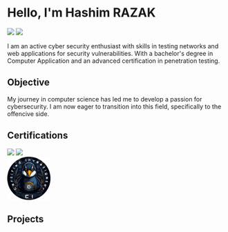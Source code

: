 # Hello, I'm Hashim RAZAK
<a href="https://www.linkedin.com/in/hashim-razak"><img src="https://img.shields.io/badge/-LinkedIn-0072b1?&style=for-the-badge&logo=linkedin&logoColor=white" /></a>
<a href="https://medium.com/@hashim-razak"><img src="https://img.shields.io/badge/-Medium-12100E?&style=for-the-badge&logo=medium&logoColor=white" /></a>


I am an active cyber security enthusiast with skills in testing networks and web applications for security vulnerabilities. With a bachelor's degree in Computer Application and an advanced certification in penetration testing.

## Objective

My journey in computer science has led me to develop a passion for cybersecurity. I am now eager to transition into this field, specifically to the offencive side. 


## Certifications
<div>
    <img src="https://img.shields.io/badge/-Bachelor_of_Computer_Application-007ACC?&style=for-the-badge&logo=Certifications&logoColor=white" />
    <img src="https://img.shields.io/badge/-Advanced_Penetration_Tester-FF0000?&style=for-the-badge&logo=Certifications&logoColor=white" />
    
</div>
<img src="The_CSI_Linux_Certified_Investigator_(CSIL-CI)_Badge.png" alt="CSI Linux Certified Investigator" width="100" height="100"/>

## Projects

